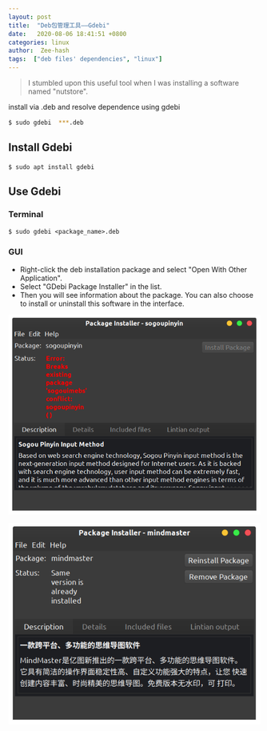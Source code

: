 ```yaml
---
layout: post
title:  "Deb包管理工具——Gdebi"
date:   2020-08-06 18:41:51 +0800
categories: linux
author:  Zee-hash
tags:  ["deb files' dependencies", "linux"]
---
```


> I stumbled upon this useful tool when I was installing a software named "nutstore".  

install via .deb and resolve dependence using gdebi
```bash
$ sudo gdebi  ***.deb
```

## Install Gdebi 
```shell
$ sudo apt install gdebi
```  

## Use Gdebi  
### Terminal
```shell
$ sudo gdebi <package_name>.deb
```  
### GUI  
+ Right-click the deb installation package and select "Open With Other Application".   
+ Select "GDebi Package Installer" in the list. 
+ Then you will see information about the package. You can also choose to install or uninstall this software in the interface.

![软件界面](/assets/images/post_images/20200806information-of-packages.png)  

![软件界面2](/assets/images/post_images/20200806information-of-packages-2.png)  